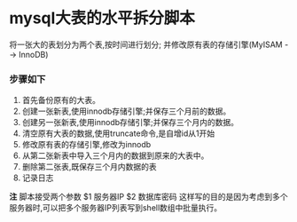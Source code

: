 # mysql大表的水平拆分脚本
将一张大的表划分为两个表,按时间进行划分;
并修改原有表的存储引擎(MyISAM --> InnoDB)

### 步骤如下
1. 首先备份原有的大表。
1. 创建一张新表,使用innodb存储引擎;并保存三个月前的数据。
1. 创建另一张新表,使用innodb存储引擎;并保存三个月内的数据。
1. 清空原有大表的数据,使用truncate命令,是自增id从1开始
1. 修改原有表的存储引擎,修改为innodb
1. 从第二张新表中导入三个月内的数据到原来的大表中。
1. 删除第二张表,既保存三个月内数据的表
1. 记录日志

**注**
脚本接受两个参数
$1 服务器IP
$2 数据库密码
这样写的目的是因为考虑到多个服务器时,可以把多个服务器IP列表写到shell数组中批量执行。